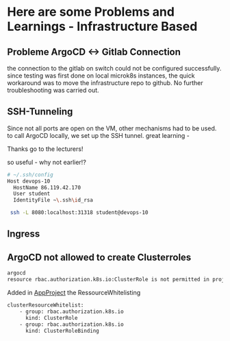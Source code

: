# Here are some Problems and Learnings - Infrastructure Based

## Probleme ArgoCD <-> Gitlab Connection
the connection to the gitlab on switch could not be configured successfully. since testing was first done on local microk8s instances, the quick workaround was to move the infrastructure repo to github. No further troubleshooting was carried out.

## SSH-Tunneling
Since not all ports are open on the VM, other mechanisms had to be used. to call ArgoCD locally, we set up the SSH tunnel. great learning - 

Thanks go to the lecturers! 

so useful - why not earlier!?

```bash
# ~/.ssh/config
Host devops-10
  HostName 86.119.42.170
  User student
  IdentityFile ~\.ssh\id_rsa
```

```bash
 ssh -L 8080:localhost:31318 student@devops-10
```

## Ingress

## ArgoCD not allowed to create Clusterroles
```bash
argocd 
resource rbac.authorization.k8s.io:ClusterRole is not permitted in project devops
```
Added in [AppProject](base/appprojects/appprojects.yaml) the RessourceWhitelisting
```bash
clusterResourceWhitelist:
    - group: rbac.authorization.k8s.io
      kind: ClusterRole
    - group: rbac.authorization.k8s.io
      kind: ClusterRoleBinding

```
